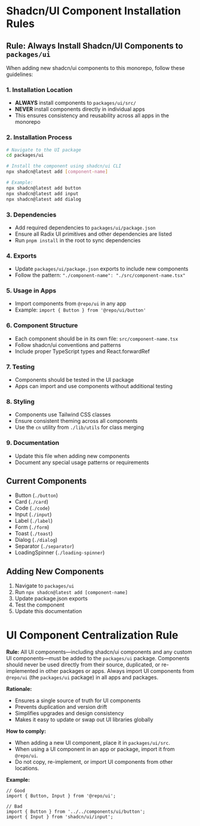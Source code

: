 # Shadcn/UI Component Installation Rules

## Rule: Always Install Shadcn/UI Components to `packages/ui`

When adding new shadcn/ui components to this monorepo, follow these guidelines:

### 1. Installation Location
- **ALWAYS** install components to `packages/ui/src/`
- **NEVER** install components directly in individual apps
- This ensures consistency and reusability across all apps in the monorepo

### 2. Installation Process
```bash
# Navigate to the UI package
cd packages/ui

# Install the component using shadcn/ui CLI
npx shadcn@latest add [component-name]

# Example:
npx shadcn@latest add button
npx shadcn@latest add input
npx shadcn@latest add dialog
```

### 3. Dependencies
- Add required dependencies to `packages/ui/package.json`
- Ensure all Radix UI primitives and other dependencies are listed
- Run `pnpm install` in the root to sync dependencies

### 4. Exports
- Update `packages/ui/package.json` exports to include new components
- Follow the pattern: `"./component-name": "./src/component-name.tsx"`

### 5. Usage in Apps
- Import components from `@repo/ui` in any app
- Example: `import { Button } from '@repo/ui/button'`

### 6. Component Structure
- Each component should be in its own file: `src/component-name.tsx`
- Follow shadcn/ui conventions and patterns
- Include proper TypeScript types and React.forwardRef

### 7. Testing
- Components should be tested in the UI package
- Apps can import and use components without additional testing

### 8. Styling
- Components use Tailwind CSS classes
- Ensure consistent theming across all components
- Use the `cn` utility from `./lib/utils` for class merging

### 9. Documentation
- Update this file when adding new components
- Document any special usage patterns or requirements

## Current Components
- Button (`./button`)
- Card (`./card`) 
- Code (`./code`)
- Input (`./input`)
- Label (`./label`)
- Form (`./form`)
- Toast (`./toast`)
- Dialog (`./dialog`)
- Separator (`./separator`)
- LoadingSpinner (`./loading-spinner`)

## Adding New Components
1. Navigate to `packages/ui`
2. Run `npx shadcn@latest add [component-name]`
3. Update package.json exports
4. Test the component
5. Update this documentation 

# UI Component Centralization Rule

**Rule:**
All UI components—including shadcn/ui components and any custom UI components—must be added to the `packages/ui` package. Components should never be used directly from their source, duplicated, or re-implemented in other packages or apps. Always import UI components from `@repo/ui` (the `packages/ui` package) in all apps and packages.

**Rationale:**
- Ensures a single source of truth for UI components
- Prevents duplication and version drift
- Simplifies upgrades and design consistency
- Makes it easy to update or swap out UI libraries globally

**How to comply:**
- When adding a new UI component, place it in `packages/ui/src`.
- When using a UI component in an app or package, import it from `@repo/ui`.
- Do not copy, re-implement, or import UI components from other locations.

**Example:**
```tsx
// Good
import { Button, Input } from '@repo/ui';

// Bad
import { Button } from '../../components/ui/button';
import { Input } from 'shadcn/ui/input';
``` 
